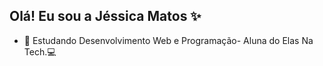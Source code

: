 ## Olá! Eu sou a Jéssica Matos ✨
- 🌱 Estudando Desenvolvimento Web e Programação- Aluna do Elas Na Tech.💻

